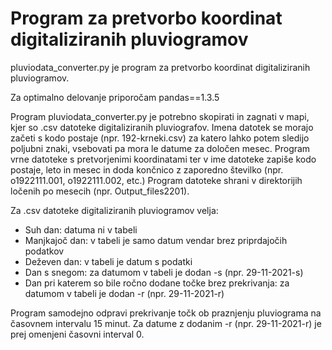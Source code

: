 # Program za pretvorbo koordinat digitaliziranih pluviogramov

pluviodata_converter.py je program za pretvorbo koordinat digitaliziranih pluviogramov.

Za optimalno delovanje priporočam pandas==1.3.5

Program pluviodata_converter.py je potrebno skopirati in zagnati v mapi, kjer so .csv datoteke digitaliziranih pluviografov. 
Imena datotek se morajo začeti s kodo postaje (npr. 192-krneki.csv) za katero lahko potem sledijo poljubni znaki, vsebovati pa mora le datume za določen mesec.
Program vrne datoteke s pretvorjenimi koordinatami ter v ime datoteke zapiše kodo postaje, leto in mesec in doda končnico z zaporedno številko (npr. o1922111.001, o1922111.002, etc.) Program datoteke shrani v direktorijih ločenih po mesecih (npr. Output_files2201).

Za .csv datoteke digitaliziranih pluviogramov velja:
- Suh dan: datuma ni v tabeli
- Manjkajoč dan: v tabeli je samo datum vendar brez priprdajočih podatkov
- Deževen dan: v tabeli je datum s podatki
- Dan s snegom: za datumom v tabeli je dodan -s (npr. 29-11-2021-s)
- Dan pri katerem so bile ročno dodane točke brez prekrivanja: za datumom v tabeli je dodan -r (npr. 29-11-2021-r)


Program samodejno odpravi prekrivanje točk ob praznjenju pluviograma na časovnem intervalu 15 minut. Za datume z dodanim -r (npr. 29-11-2021-r) je prej omenjeni časovni interval 0.


